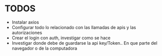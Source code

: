 # TODOS

* Instalar axios
* Configurar todo lo relacionado con las llamadas de apis y las autorizaciones
* Crear el login con auth, investigar como se hace
* Investigar donde debe de guardarse la api key/Token.. En que parte del navegador o de la computadora



